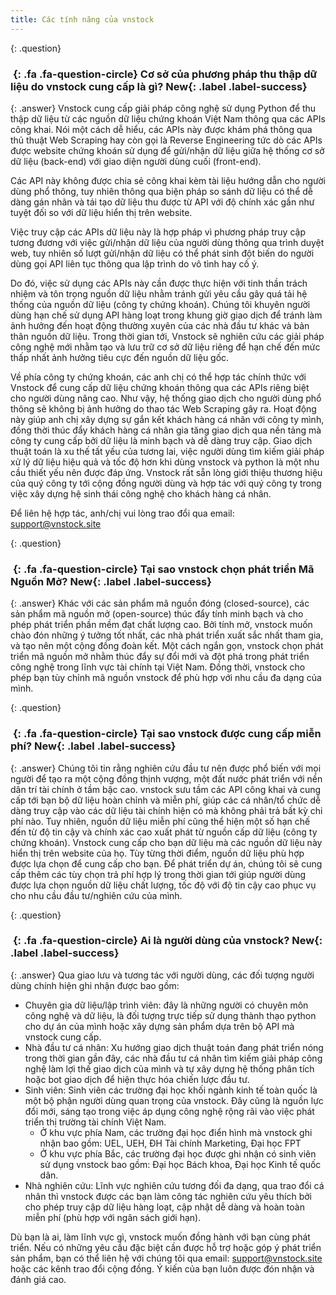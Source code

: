 ```yaml
---
title: Các tính năng của vnstock
---
```


{: .question}
### *&nbsp;*{: .fa .fa-question-circle} Cơ sở của phương pháp thu thập dữ liệu do vnstock cung cấp là gì? **New**{: .label .label-success}

{: .answer}
Vnstock cung cấp giải pháp công nghệ sử dụng Python để thu thập dữ liệu từ các nguồn dữ liệu chứng khoán Việt Nam thông qua các APIs công khai. Nói một cách dễ hiểu, các APIs này được khám phá thông qua thủ thuật Web Scraping hay còn gọi là Reverse Engineering tức dò các APIs được website chứng khoán sử dụng để gửi/nhận dữ liệu giữa hệ thống cơ sở dữ liệu (back-end) với giao diện người dùng cuối (front-end). 

Các API này không được chia sẻ công khai kèm tài liệu hướng dẫn cho người dùng phổ thông, tuy nhiên thông qua biện pháp so sánh dữ liệu có thể dễ dàng gán nhãn và tái tạo dữ liệu thu được từ API với độ chính xác gần như tuyệt đối so với dữ liệu hiển thị trên website. 

Việc truy cập các APIs dữ liệu này là hợp pháp vì phương pháp truy cập tương đương với việc gửi/nhận dữ liệu của người dùng thông qua trình duyệt web, tuy nhiên số lượt gửi/nhận dữ liệu có thể phát sinh đột biến do người dùng gọi API liên tục thông qua lập trình do vô tình hay cố ý. 

Do đó, việc sử dụng các APIs này cần được thực hiện với tinh thần trách nhiệm và tôn trọng nguồn dữ liệu nhằm tránh gửi yêu cầu gây quá tải hệ thống của nguồn dữ liệu (công ty chứng khoán). Chúng tôi khuyên người dùng hạn chế sử dụng API hàng loạt trong khung giờ giao dịch để tránh làm ảnh hưởng đến hoạt động thường xuyên của các nhà đầu tư khác và bản thân nguồn dữ liệu. Trong thời gian tới, Vnstock sẽ nghiên cứu các giải pháp công nghệ mới nhằm tạo và lưu trữ cơ sở dữ liệu riêng để hạn chế đến mức thấp nhất ảnh hưởng tiêu cực đến nguồn dữ liệu gốc.

Về phía công ty chứng khoán, các anh chị có thể hợp tác chính thức với Vnstock để cung cấp dữ liệu chứng khoán thông qua các APIs riêng biệt cho người dùng nâng cao. Như vậy, hệ thống giao dịch cho người dùng phổ thông sẽ không bị ảnh hưởng do thao tác Web Scraping gây ra. 
Hoạt động này giúp anh chị xây dựng sự gắn kết khách hàng cá nhân với công ty mình, đồng thời thúc đẩy khách hàng cá nhân gia tăng giao dịch qua nền tảng mà công ty cung cấp bởi dữ liệu là minh bạch và dễ dàng truy cập. Giao dịch thuật toán là xu thế tất yếu của tương lai, việc người dùng tìm kiếm giải pháp xử lý dữ liệu hiệu quả và tốc độ hơn khi dùng vnstock và python là một nhu cầu thiết yếu nên được đáp ứng. Vnstock rất sẵn lòng giới thiệu thương hiệu của quý công ty tới cộng đồng người dùng và hợp tác với quý công ty trong việc xây dựng hệ sinh thái công nghệ cho khách hàng cá nhân.

Để liên hệ hợp tác, anh/chị vui lòng trao đổi qua email: support@vnstock.site

{: .question}
### *&nbsp;*{: .fa .fa-question-circle} Tại sao vnstock chọn phát triển Mã Nguồn Mở? **New**{: .label .label-success}

{: .answer}
Khác với các sản phẩm mã nguồn đóng (closed-source), các sản phẩm mã nguồn mở (open-source) thúc đẩy tính minh bạch và cho phép phát triển phần mềm đạt chất lượng cao. Bởi tính mở, vnstock muốn chào đón những ý tưởng tốt nhất, các nhà phát triển xuất sắc nhất tham gia, và tạo nên một cộng đồng đoàn kết. 
Một cách ngắn gọn, vnstock chọn phát triển mã nguồn mở nhằm thúc đẩy sự đổi mới và đột phá trong phát triển công nghệ trong lĩnh vực tài chính tại Việt Nam. Đồng thời, vnstock cho phép bạn tùy chỉnh mã nguồn vnstock để phù hợp với nhu cầu đa dạng của mình.

{: .question}
### *&nbsp;*{: .fa .fa-question-circle} Tại sao vnstock được cung cấp miễn phí? **New**{: .label .label-success}

{: .answer}
Chúng tôi tin rằng nghiên cứu đầu tư nên được phổ biến với mọi người để tạo ra một cộng đồng thịnh vượng, một đất nước phát triển với nền dân trí tài chính ở tầm bậc cao. vnstock sưu tầm các API công khai và cung cấp tới bạn bộ dữ liệu hoàn chỉnh và miễn phí, giúp các cá nhân/tổ chức dễ dàng truy cập vào các dữ liệu tài chính hiện có mà không phải trả bất kỳ chi phí nào. Tuy nhiên, nguồn dữ liệu miễn phí cũng thể hiện một số hạn chế đến từ độ tin cậy và chính xác cao xuất phát từ nguồn cấp dữ liệu (công ty chứng khoán). Vnstock cung cấp cho bạn dữ liệu mà các nguồn dữ liệu này hiển thị trên website của họ. Tùy từng thời điểm, nguồn dữ liệu phù hợp được lựa chọn để cung cấp cho bạn. Để phát triển dự án, chúng tôi sẽ cung cấp thêm các tùy chọn trả phí hợp lý trong thời gian tới giúp người dùng được lựa chọn nguồn dữ liệu chất lượng, tốc độ với độ tin cậy cao phục vụ cho nhu cầu đầu tư/nghiên cứu của mình. 

{: .question}
### *&nbsp;*{: .fa .fa-question-circle} Ai là người dùng của vnstock? **New**{: .label .label-success}

{: .answer}
Qua giao lưu và tương tác với người dùng, các đối tượng người dùng chính hiện ghi nhận được bao gồm:
- Chuyên gia dữ liệu/lập trình viên: đây là những người có chuyên môn công nghệ và dữ liệu, là đối tượng trực tiếp sử dụng thành thạo python cho dự án của mình hoặc xây dựng sản phẩm dựa trên bộ API mà vnstock cung cấp.
- Nhà đầu tư cá nhân: Xu hướng giao dịch thuật toán đang phát triển nóng trong thời gian gần đây, các nhà đầu tư cá nhân tìm kiếm giải pháp công nghệ làm lợi thế giao dịch của mình và tự xây dựng hệ thống phân tích hoặc bot giao dịch để hiện thực hóa chiến lược đầu tư.
- Sinh viên: Sinh viên các trường đại học khối ngành kinh tế toàn quốc là một bộ phận người dùng quan trọng của vnstock. Đây cũng là nguồn lực  đổi mới, sáng tạo trong việc áp dụng công nghệ rộng rãi vào việc phát triển thị trường tài chính Việt Nam. 
    - Ở khu vực phía Nam, các trường đại học điển hình mà vnstock ghi nhận bao gồm: UEL, UEH, ĐH Tài chính Marketing, Đại học FPT
    - Ở khu vực phía Bắc, các trường đại học được ghi nhận có sinh viên sử dụng vnstock bao gồm: Đại học Bách khoa, Đại học Kinh tế quốc dân.
- Nhà nghiên cứu: Lĩnh vực nghiên cứu tương đối đa dạng, qua trao đổi cá nhân thì vnstock được các bạn làm công tác nghiên cứu yêu thích bởi cho phép truy cập dữ liệu hàng loạt, cập nhật dễ dàng và hoàn toàn miễn phí (phù hợp với ngân sách giới hạn).

Dù bạn là ai, làm lĩnh vực gì, vnstock muốn đồng hành với bạn cùng phát triển. Nếu có những yêu cầu đặc biệt cần được hỗ trợ hoặc góp ý phát triển sản phẩm, bạn có thể liên hệ với chúng tôi qua email: support@vnstock.site hoặc các kênh trao đổi cộng đồng. Ý kiến của bạn luôn được đón nhận và đánh giá cao.
